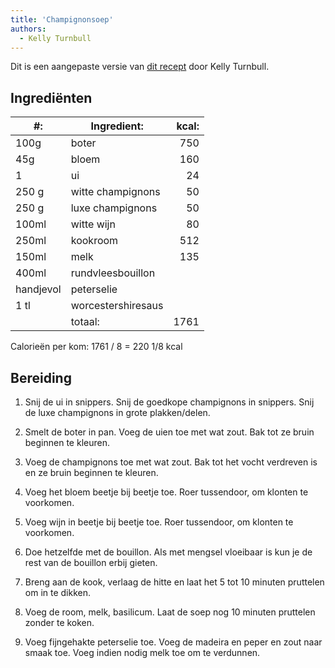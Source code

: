 ```yaml
---
title: 'Champignonsoep'
authors:
  - Kelly Turnbull
---
```


Dit is een aangepaste versie van [dit recept](https://coelasquid.tumblr.com/post/12880718110/as-long-as-were-sharing-recipes-this-is-my) door Kelly Turnbull.

## Ingrediënten

| #:        | Ingredient:        | kcal: |
| --------- | ------------------ | ----: |
| 100g      | boter              |   750 |
| 45g       | bloem              |   160 |
| 1         | ui                 |    24 |
| 250 g     | witte champignons  |    50 |
| 250 g     | luxe champignons   |    50 |
| 100ml     | witte wijn         |    80 |
| 250ml     | kookroom           |   512 |
| 150ml     | melk               |   135 |
| 400ml     | rundvleesbouillon  |       |
| handjevol | peterselie         |       |
| 1 tl      | worcestershiresaus |       |
|           | totaal:            |  1761 |

Calorieën per kom: 1761 / 8 = 220 1/8 kcal

## Bereiding

1. Snij de ui in snippers. Snij de goedkope champignons in snippers. Snij de luxe champignons in grote plakken/delen.

1. Smelt de boter in pan. Voeg de uien toe met wat zout. Bak tot ze bruin beginnen te kleuren.

1. Voeg de champignons toe met wat zout. Bak tot het vocht verdreven is en ze bruin beginnen te kleuren.

1. Voeg het bloem beetje bij beetje toe. Roer tussendoor, om klonten te voorkomen.

1. Voeg wijn in beetje bij beetje toe. Roer tussendoor, om klonten te voorkomen.

1. Doe hetzelfde met de bouillon. Als met mengsel vloeibaar is kun je de rest van de bouillon erbij gieten.

1. Breng aan de kook, verlaag de hitte en laat het 5 tot 10 minuten pruttelen om in te dikken.

1. Voeg de room, melk, basilicum. Laat de soep nog 10 minuten pruttelen zonder te koken.

1. Voeg fijngehakte peterselie toe. Voeg de madeira en peper en zout naar smaak toe. Voeg indien nodig melk toe om te verdunnen.
